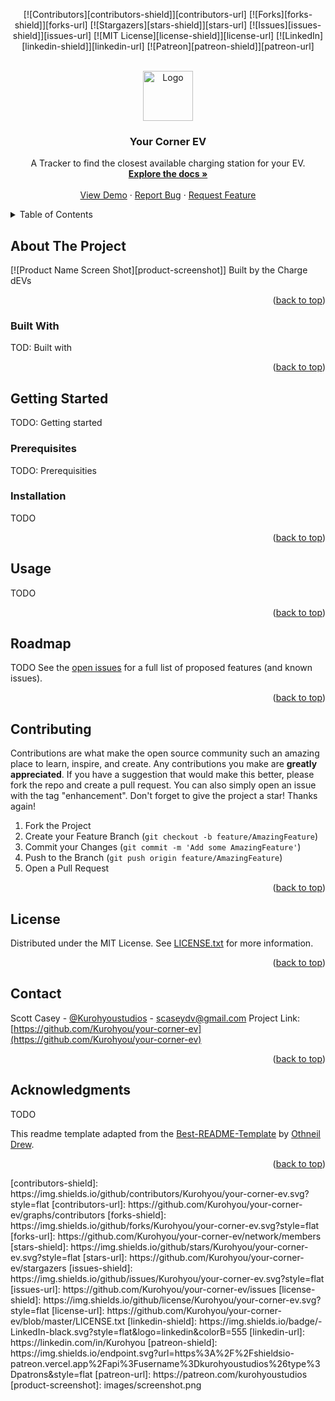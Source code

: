 <div id="top"></div>
<span align="center">

[![Contributors][contributors-shield]][contributors-url] [![Forks][forks-shield]][forks-url] [![Stargazers][stars-shield]][stars-url] [![Issues][issues-shield]][issues-url] [![MIT License][license-shield]][license-url]
[![LinkedIn][linkedin-shield]][linkedin-url] [![Patreon][patreon-shield]][patreon-url]

</span>
<!-- PROJECT LOGO -->
<br />
<div align="center">
<a href="https://github.com/Kurohyou/your-corner-ev">
<img src="images/logo.png" alt="Logo" width="80" height="80">
</a>
<h3 align="center">Your Corner EV</h3>
<p align="center">
A Tracker to find the closest available charging station for your EV.
<br/>
<a href="https://github.com/Kurohyou/your-corner-ev"><strong>Explore the docs »</strong></a>
<br/>
<br/>
<a href="https://github.com/Kurohyou/your-corner-ev">View Demo</a>
·
<a href="https://github.com/Kurohyou/your-corner-ev/issues">Report Bug</a>
·
<a href="https://github.com/Kurohyou/your-corner-ev/issues">Request Feature</a>
</p>
</div>
<!-- TABLE OF CONTENTS -->
<details>
<summary>Table of Contents</summary>
<ol>
<li>
<a href="#about-the-project">About The Project</a>
<ul>
<li><a href="#built-with">Built With</a></li>
</ul>
</li>
<li>
<a href="#getting-started">Getting Started</a>
<ul>
<li><a href="#prerequisites">Prerequisites</a></li>
<li><a href="#installation">Installation</a></li>
</ul>
</li>
<li><a href="#usage">Usage</a></li>
<li><a href="#roadmap">Roadmap</a></li>
<li><a href="#contributing">Contributing</a></li>
<li><a href="#license">License</a></li>
<li><a href="#contact">Contact</a></li>
<li><a href="#acknowledgments">Acknowledgments</a></li>
</ol>
</details>
<!-- ABOUT THE PROJECT -->

## About The Project
[![Product Name Screen Shot][product-screenshot]]
Built by the Charge dEVs
<p align="right">(<a href="#top">back to top</a>)</p>

### Built With
TOD: Built with
<p align="right">(<a href="#top">back to top</a>)</p>
<!-- GETTING STARTED -->

## Getting Started
TODO: Getting started
### Prerequisites
TODO: Prerequisities
### Installation
TODO
<p align="right">(<a href="#top">back to top</a>)</p>
<!-- USAGE EXAMPLES -->

## Usage
TODO
<p align="right">(<a href="#top">back to top</a>)</p>
<!-- ROADMAP -->

## Roadmap
TODO
See the [open issues](https://github.com/Kurohyou/your-corner-ev/issues) for a full list of proposed features (and known issues).
<p align="right">(<a href="#top">back to top</a>)</p>
<!-- CONTRIBUTING -->

## Contributing
Contributions are what make the open source community such an amazing place to learn, inspire, and create. Any contributions you make are **greatly appreciated**.
If you have a suggestion that would make this better, please fork the repo and create a pull request. You can also simply open an issue with the tag "enhancement".
Don't forget to give the project a star! Thanks again!
1. Fork the Project
2. Create your Feature Branch (`git checkout -b feature/AmazingFeature`)
3. Commit your Changes (`git commit -m 'Add some AmazingFeature'`)
4. Push to the Branch (`git push origin feature/AmazingFeature`)
5. Open a Pull Request
<p align="right">(<a href="#top">back to top</a>)</p>
<!-- LICENSE -->

## License
Distributed under the MIT License. See [LICENSE.txt](LICENSE.txt) for more information.
<p align="right">(<a href="#top">back to top</a>)</p>
<!-- CONTACT -->

## Contact
Scott Casey - [@Kurohyoustudios](https://twitter.com/Kurohyoustudios) - scaseydv@gmail.com
Project Link: [https://github.com/Kurohyou/your-corner-ev](https://github.com/Kurohyou/your-corner-ev)
<p align="right">(<a href="#top">back to top</a>)</p>
<!-- ACKNOWLEDGMENTS -->

## Acknowledgments
TODO

This readme template adapted from the [Best-README-Template](https://github.com/othneildrew/Best-README-Template/blob/master/BLANK_README.md) by [Othneil Drew](https://github.com/othneildrew).
<p align="right">(<a href="#top">back to top</a>)</p>
<!-- MARKDOWN LINKS & IMAGES -->
<!-- https://www.markdownguide.org/basic-syntax/#reference-style-links -->
[contributors-shield]: https://img.shields.io/github/contributors/Kurohyou/your-corner-ev.svg?style=flat
[contributors-url]: https://github.com/Kurohyou/your-corner-ev/graphs/contributors
[forks-shield]: https://img.shields.io/github/forks/Kurohyou/your-corner-ev.svg?style=flat
[forks-url]: https://github.com/Kurohyou/your-corner-ev/network/members
[stars-shield]: https://img.shields.io/github/stars/Kurohyou/your-corner-ev.svg?style=flat
[stars-url]: https://github.com/Kurohyou/your-corner-ev/stargazers
[issues-shield]: https://img.shields.io/github/issues/Kurohyou/your-corner-ev.svg?style=flat
[issues-url]: https://github.com/Kurohyou/your-corner-ev/issues
[license-shield]: https://img.shields.io/github/license/Kurohyou/your-corner-ev.svg?style=flat
[license-url]: https://github.com/Kurohyou/your-corner-ev/blob/master/LICENSE.txt
[linkedin-shield]: https://img.shields.io/badge/-LinkedIn-black.svg?style=flat&logo=linkedin&colorB=555
[linkedin-url]: https://linkedin.com/in/Kurohyou
[patreon-shield]: https://img.shields.io/endpoint.svg?url=https%3A%2F%2Fshieldsio-patreon.vercel.app%2Fapi%3Fusername%3Dkurohyoustudios%26type%3Dpatrons&style=flat
[patreon-url]: https://patreon.com/kurohyoustudios
[product-screenshot]: images/screenshot.png